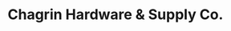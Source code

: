 ---
title: "Chagrin Hardware & Supply Co."
url: /chagrin-falls/chagrin-hardware-and-supply-co/
shop: hardware
---